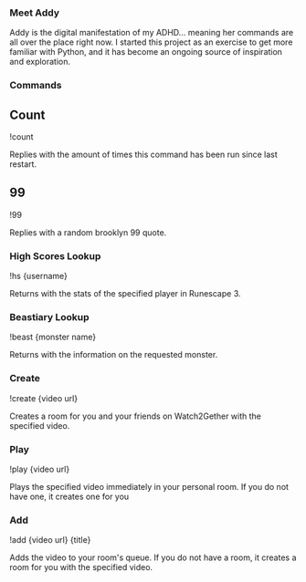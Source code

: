 ### Meet Addy

Addy is the digital manifestation of my ADHD… meaning her commands are all over the place right now. I started this project as an exercise to get more familiar with Python, and it has become an ongoing source of inspiration and exploration.

### Commands

## Count

!count

Replies with the amount of times this command has been run since last restart.

## 99

!99

Replies with a random brooklyn 99 quote.

### High Scores Lookup

!hs {username}

Returns with the stats of the specified player in Runescape 3.

### Beastiary Lookup

!beast {monster name}

Returns with the information on the requested monster.

### Create

!create {video url}

Creates a room for you and your friends on Watch2Gether with the specified video.

### Play

!play {video url}

Plays the specified video immediately in your personal room. If you do not have one, it creates one for you

### Add

!add {video url} {title}

Adds the video to your room's queue. If you do not have a room, it creates a room for you with the specified video.
